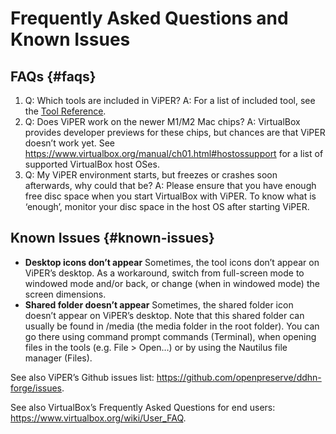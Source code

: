 # Frequently Asked Questions and Known Issues

## FAQs {#faqs}

1. Q: Which tools are included in ViPER?
   A: For a list of included tool, see the [Tool Reference](../tools/).
2. Q: Does ViPER work on the newer M1/M2 Mac chips?
   A: VirtualBox provides developer previews for these chips, but chances are that ViPER doesn’t work yet. See <https://www.virtualbox.org/manual/ch01.html#hostossupport> for a list of supported VirtualBox host OSes.
3. Q: My ViPER environment starts, but freezes or crashes soon afterwards, why could that be?
   A: Please ensure that you have enough free disc space when you start VirtualBox with ViPER. To know what is ‘enough’, monitor your disc space in the host OS after starting ViPER.

## Known Issues {#known-issues}

- **Desktop icons don’t appear**
  Sometimes, the tool icons don’t appear on ViPER’s desktop. As a workaround, switch from full-screen mode to windowed mode and/or back, or change (when in windowed mode) the screen dimensions.
- **Shared folder doesn’t appear**
  Sometimes, the shared folder icon doesn’t appear on ViPER’s desktop. Note that this shared folder can usually be found in /media (the media folder in the root folder). You can go there using command prompt commands (Terminal), when opening files in the tools (e.g. File > Open…) or by using the Nautilus file manager (Files).

See also ViPER’s  Github issues list: <https://github.com/openpreserve/ddhn-forge/issues>.

See also VirtualBox’s Frequently Asked Questions for end users: <https://www.virtualbox.org/wiki/User_FAQ>.

